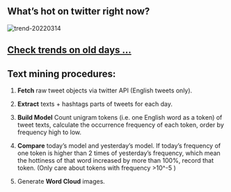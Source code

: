 ## What’s hot on twitter right now?

![trend-20220314][wordcloud]

[wordcloud]: https://raw.githubusercontent.com/xdqc/tweet-trend-everyday/master/word-cloud/trend-20220314.png?token=AF5V4P7ADR6KQBZ4CEDTNIK6AXRMU "trend-20220314"

## [Check trends on old days ...](https://github.com/xdqc/tweet-trend-everyday/tree/master/word-cloud)

## Text mining procedures:

1. **Fetch** raw tweet objects via twitter API (English tweets only).

2. **Extract** texts + hashtags parts of tweets for each day.

3. **Build Model** Count unigram tokens (i.e. one English word as a token) of tweet texts, calculate the occurrence frequency of each token, order by frequency high to low.

4. **Compare** today’s model and yesterday’s model. If today’s frequency of one token is higher than 2 times of yesterday’s frequency, which mean the hottiness of that word increased by more than 100%, record that token. (Only care about tokens with frequency >10^-5 )

5. Generate **Word Cloud** images.
